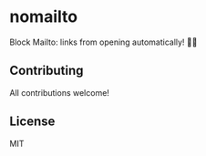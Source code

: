 # nomailto

Block Mailto: links from opening automatically! 🙅📧

## Contributing

All contributions welcome!

## License

MIT
